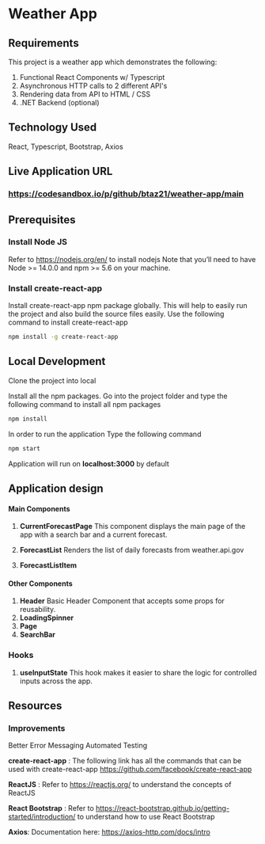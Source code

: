 # Weather App

## Requirements

This project is a weather app which demonstrates the following:

1. Functional React Components w/ Typescript
2. Asynchronous HTTP calls to 2 different API's
3. Rendering data from API to HTML / CSS
4. .NET Backend (optional)

## Technology Used

React, Typescript, Bootstrap, Axios

## Live Application URL

### https://codesandbox.io/p/github/btaz21/weather-app/main

## Prerequisites

### Install Node JS

Refer to https://nodejs.org/en/ to install nodejs
Note that you’ll need to have Node >= 14.0.0 and npm >= 5.6 on your machine.

### Install create-react-app

Install create-react-app npm package globally. This will help to easily run the project and also build the source files easily. Use the following command to install create-react-app

```bash
npm install -g create-react-app
```

## Local Development

Clone the project into local

Install all the npm packages. Go into the project folder and type the following command to install all npm packages

```bash
npm install
```

In order to run the application Type the following command

```bash
npm start
```

Application will run on **localhost:3000** by default

## Application design

#### Main Components

1. **CurrentForecastPage** This component displays the main page of the app with a search bar and a current forecast.

2. **ForecastList** Renders the list of daily forecasts from weather.api.gov

3. **ForecastListItem**

#### Other Components

1. **Header** Basic Header Component that accepts some props for reusability.
2. **LoadingSpinner**
3. **Page**
4. **SearchBar**

### Hooks

1. **useInputState** This hook makes it easier to share the logic for controlled inputs across the app.

## Resources

### Improvements

Better Error Messaging
Automated Testing

**create-react-app** : The following link has all the commands that can be used with create-react-app
https://github.com/facebook/create-react-app

**ReactJS** : Refer to https://reactjs.org/ to understand the concepts of ReactJS

**React Bootstrap** : Refer to https://react-bootstrap.github.io/getting-started/introduction/ to understand how to use React Bootstrap

**Axios**: Documentation here: https://axios-http.com/docs/intro
